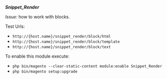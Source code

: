 ***Snippet_Render***

_Issue:_ how to work with blocks.

Test Urls: 
- `http://{host.name}/snippet_render/block/html`
- `http://{host.name}/snippet_render/block/template`
- `http://{host.name}/snippet_render/block/text`

To enable this module execute:
- `php bin/magento --clear-static-content module:enable Snippet_Render`
- `php bin/magento setup:upgrade`
